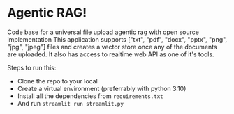 # Agentic RAG!
Code base for a universal file upload agentic rag with open source implementation
This application supports ["txt", "pdf", "docx", "pptx", "png", "jpg", "jpeg"] files and creates a vector store once any of the documents are uploaded.
It also has access to realtime web API as one of it's tools.


Steps to run this:
- Clone the repo to your local
- Create a virtual environment (preferrably with python 3.10)
- Install all the dependencies from `requirements.txt`
- And run `streamlit run streamlit.py`

